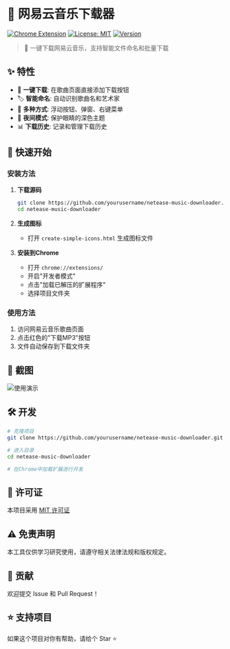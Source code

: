 # 🎵 网易云音乐下载器

[![Chrome Extension](https://img.shields.io/badge/Chrome-Extension-green.svg)](https://github.com/yourusername/netease-music-downloader)
[![License: MIT](https://img.shields.io/badge/License-MIT-yellow.svg)](https://opensource.org/licenses/MIT)
[![Version](https://img.shields.io/badge/version-1.2.0-blue.svg)](https://github.com/yourusername/netease-music-downloader/releases)

> 🎵 一键下载网易云音乐，支持智能文件命名和批量下载

## ✨ 特性

- 🎵 **一键下载**: 在歌曲页面直接添加下载按钮
- 🏷️ **智能命名**: 自动识别歌曲名和艺术家
- 📱 **多种方式**: 浮动按钮、弹窗、右键菜单
- 🌙 **夜间模式**: 保护眼睛的深色主题
- 📊 **下载历史**: 记录和管理下载历史

## 🚀 快速开始

### 安装方法

1. **下载源码**
   ```bash
   git clone https://github.com/yourusername/netease-music-downloader.git
   cd netease-music-downloader
   ```

2. **生成图标**
   - 打开 `create-simple-icons.html` 生成图标文件

3. **安装到Chrome**
   - 打开 `chrome://extensions/`
   - 开启"开发者模式"
   - 点击"加载已解压的扩展程序"
   - 选择项目文件夹

### 使用方法

1. 访问网易云音乐歌曲页面
2. 点击红色的"下载MP3"按钮
3. 文件自动保存到下载文件夹

## 📸 截图

![使用演示](screenshots/demo.gif)

## 🛠️ 开发

```bash
# 克隆项目
git clone https://github.com/yourusername/netease-music-downloader.git

# 进入目录
cd netease-music-downloader

# 在Chrome中加载扩展进行开发
```

## 📄 许可证

本项目采用 [MIT 许可证](LICENSE)

## ⚠️ 免责声明

本工具仅供学习研究使用，请遵守相关法律法规和版权规定。

## 🤝 贡献

欢迎提交 Issue 和 Pull Request！

## ⭐ 支持项目

如果这个项目对你有帮助，请给个 Star ⭐
